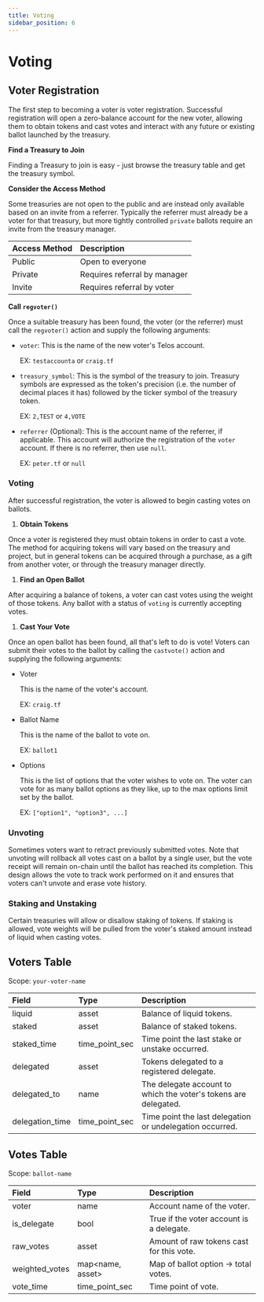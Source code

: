```yaml
---
title: Voting
sidebar_position: 6
---
```



# Voting

## Voter Registration

The first step to becoming a voter is voter registration. Successful registration will open a zero-balance account for the new voter, allowing them to obtain tokens and cast votes and interact with any future or existing ballot launched by the treasury.

**Find a Treasury to Join**

Finding a Treasury to join is easy - just browse the treasury table and get the treasury symbol.

**Consider the Access Method**

Some treasuries are not open to the public and are instead only available based on an invite from a referrer. Typically the referrer must already be a voter for that treasury, but more tightly controlled `private` ballots require an invite from the treasury manager.

| Access Method | Description |
| :--- | :--- |
| Public | Open to everyone |
| Private | Requires referral by manager |
| Invite | Requires referral by voter |

**Call `regvoter()`**

Once a suitable treasury has been found, the voter \(or the referrer\) must call the `regvoter()` action and supply the following arguments:

* `voter`: This is the name of the new voter's Telos account.

  EX: `testaccounta` or `craig.tf`

* `treasury_symbol`: This is the symbol of the treasury to join. Treasury symbols are expressed as the token's precision \(i.e. the number of decimal places it has\) followed by the ticker symbol of the treasury token.

  EX: `2,TEST` or `4,VOTE`

* `referrer` \(Optional\): This is the account name of the referrer, if applicable. This account will authorize the registration of the `voter` account. If there is no referrer, then use `null`.

  EX: `peter.tf` or `null`

### Voting

After successful registration, the voter is allowed to begin casting votes on ballots.

1. **Obtain Tokens**

Once a voter is registered they must obtain tokens in order to cast a vote. The method for acquiring tokens will vary based on the treasury and project, but in general tokens can be acquired through a purchase, as a gift from another voter, or through the treasury manager directly.

1. **Find an Open Ballot**

After acquiring a balance of tokens, a voter can cast votes using the weight of those tokens. Any ballot with a status of `voting` is currently accepting votes.

1. **Cast Your Vote**

Once an open ballot has been found, all that's left to do is vote! Voters can submit their votes to the ballot by calling the `castvote()` action and supplying the following arguments:

* Voter

  This is the name of the voter's account.

  EX: `craig.tf`

* Ballot Name

  This is the name of the ballot to vote on.

  EX: `ballot1`

* Options

  This is the list of options that the voter wishes to vote on. The voter can vote for as many ballot options as they like, up to the max options limit set by the ballot.

  EX: `["option1", "option3", ...]`

### Unvoting

Sometimes voters want to retract previously submitted votes. Note that unvoting will rollback all votes cast on a ballot by a single user, but the vote receipt will remain on-chain until the ballot has reached its completion. This design allows the vote to track work performed on it and ensures that voters can't unvote and erase vote history.

### Staking and Unstaking

Certain treasuries will allow or disallow staking of tokens. If staking is allowed, vote weights will be pulled from the voter's staked amount instead of liquid when casting votes.

## Voters Table

Scope: `your-voter-name`

| Field | Type | Description |
| :--- | :--- | :--- |
| liquid | asset | Balance of liquid tokens. |
| staked | asset | Balance of staked tokens. |
| staked\_time | time\_point\_sec | Time point the last stake or unstake occurred. |
| delegated | asset | Tokens delegated to a registered delegate. |
| delegated\_to | name | The delegate account to which the voter's tokens are delegated. |
| delegation\_time | time\_point\_sec | Time point the last delegation or undelegation occurred. |

## Votes Table

Scope: `ballot-name`

| Field | Type | Description |
| :--- | :--- | :--- |
| voter | name | Account name of the voter. |
| is\_delegate | bool | True if the voter account is a delegate. |
| raw\_votes | asset | Amount of raw tokens cast for this vote. |
| weighted\_votes | map&lt;name, asset&gt; | Map of ballot option -&gt; total votes. |
| vote\_time | time\_point\_sec | Time point of vote. |




